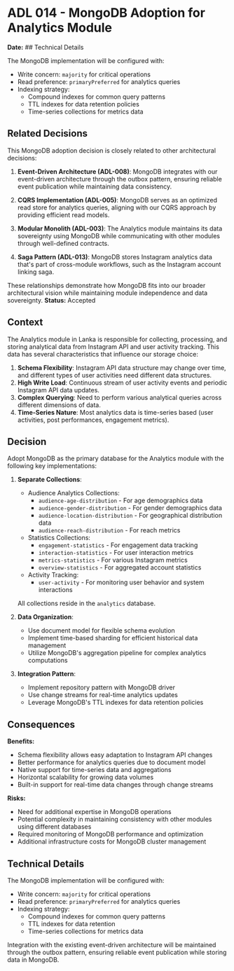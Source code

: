 # ADL 014 - MongoDB Adoption for Analytics Module

**Date:** ## Technical Details

The MongoDB implementation will be configured with:

- Write concern: `majority` for critical operations
- Read preference: `primaryPreferred` for analytics queries
- Indexing strategy:
  - Compound indexes for common query patterns
  - TTL indexes for data retention policies
  - Time-series collections for metrics data

## Related Decisions

This MongoDB adoption decision is closely related to other architectural decisions:

1. **Event-Driven Architecture (ADL-008)**: MongoDB integrates with our event-driven architecture through the outbox pattern, ensuring reliable event publication while maintaining data consistency.

2. **CQRS Implementation (ADL-005)**: MongoDB serves as an optimized read store for analytics queries, aligning with our CQRS approach by providing efficient read models.

3. **Modular Monolith (ADL-003)**: The Analytics module maintains its data sovereignty using MongoDB while communicating with other modules through well-defined contracts.

4. **Saga Pattern (ADL-013)**: MongoDB stores Instagram analytics data that's part of cross-module workflows, such as the Instagram account linking saga.

These relationships demonstrate how MongoDB fits into our broader architectural vision while maintaining module independence and data sovereignty.
**Status:** Accepted

## Context

The Analytics module in Lanka is responsible for collecting, processing, and storing analytical data from Instagram API and user activity tracking. This data has several characteristics that influence our storage choice:

1. **Schema Flexibility**: Instagram API data structure may change over time, and different types of user activities need different data structures.
2. **High Write Load**: Continuous stream of user activity events and periodic Instagram API data updates.
3. **Complex Querying**: Need to perform various analytical queries across different dimensions of data.
4. **Time-Series Nature**: Most analytics data is time-series based (user activities, post performances, engagement metrics).

## Decision

Adopt MongoDB as the primary database for the Analytics module with the following key implementations:

1. **Separate Collections**:
   - Audience Analytics Collections:
     - `audience-age-distribution` - For age demographics data
     - `audience-gender-distribution` - For gender demographics data
     - `audience-location-distribution` - For geographical distribution data
     - `audience-reach-distribution` - For reach metrics
   - Statistics Collections:
     - `engagement-statistics` - For engagement data tracking
     - `interaction-statistics` - For user interaction metrics
     - `metrics-statistics` - For various Instagram metrics
     - `overview-statistics` - For aggregated account statistics
   - Activity Tracking:
     - `user-activity` - For monitoring user behavior and system interactions

   All collections reside in the `analytics` database.

2. **Data Organization**:
   - Use document model for flexible schema evolution
   - Implement time-based sharding for efficient historical data management
   - Utilize MongoDB's aggregation pipeline for complex analytics computations

3. **Integration Pattern**:
   - Implement repository pattern with MongoDB driver
   - Use change streams for real-time analytics updates
   - Leverage MongoDB's TTL indexes for data retention policies

## Consequences

**Benefits:**

- Schema flexibility allows easy adaptation to Instagram API changes
- Better performance for analytics queries due to document model
- Native support for time-series data and aggregations
- Horizontal scalability for growing data volumes
- Built-in support for real-time data changes through change streams

**Risks:**

- Need for additional expertise in MongoDB operations
- Potential complexity in maintaining consistency with other modules using different databases
- Required monitoring of MongoDB performance and optimization
- Additional infrastructure costs for MongoDB cluster management

## Technical Details

The MongoDB implementation will be configured with:

- Write concern: `majority` for critical operations
- Read preference: `primaryPreferred` for analytics queries
- Indexing strategy:
  - Compound indexes for common query patterns
  - TTL indexes for data retention
  - Time-series collections for metrics data

Integration with the existing event-driven architecture will be maintained through the outbox pattern, ensuring reliable event publication while storing data in MongoDB.
